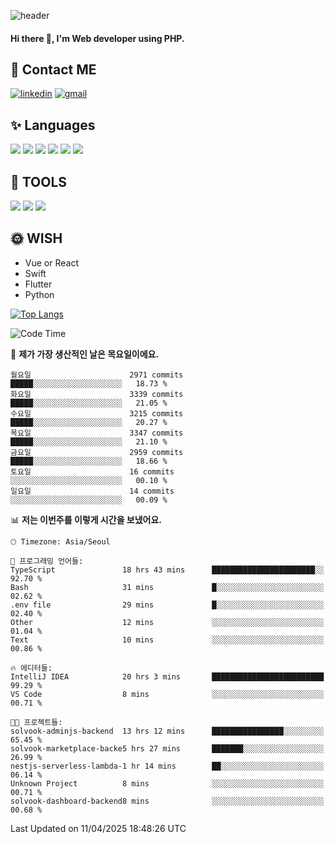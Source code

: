 ![header](https://capsule-render.vercel.app/api?type=waving&color=auto&height=300&section=header&text=Elin&fontSize=90&animation=twinkling)

#### Hi there 👋, I'm <b>Web developer</b> using PHP. ####

<!--
- 🔭 I’m currently working on Uniwill
- 🌱 I’m currently learning Vue or React or Python.
-->

<!---#### I am PHP developer --->

## 💌 Contact ME ###
[<img src='https://img.shields.io/badge/-EunjiKo-%230A66C2?style=flat-square&logo=LinkedIn&logoColor=white' alt='linkedin'>](https://www.linkedin.com/in/https://www.linkedin.com/in/eunji-ko-00a907164//)  [<img src='https://img.shields.io/badge/-einee214%40gmail.com-%23EA4335?style=flat-square&logo=Gmail&logoColor=white' alt='gmail'>](einee214@gmail.com)  


## ✨ Languages
<img src='https://img.shields.io/badge/-PHP-%23777BB4?style=for-the-badge&logo=PHP&logoColor=white'> <img src='https://img.shields.io/badge/-Laravel-%23FF2D20?style=for-the-badge&logo=Laravel&logoColor=white'> <img src='https://img.shields.io/badge/Jquery-%230769AD?style=for-the-badge&logo=Jquery&logoColor=white'> <img src='https://img.shields.io/badge/CSS3-%231572B6?style=for-the-badge&logo=CSS3&logoColor=white'> <img src='https://img.shields.io/badge/Bootstrap-%237952B3?style=for-the-badge&logo=Bootstrap&logoColor=white' > <img src='https://img.shields.io/badge/MySQL-%234479A1?style=for-the-badge&logo=MySQL&logoColor=white' >

## 🌷 TOOLS
<img src='https://img.shields.io/badge/PHPSTORM-%23000000?style=for-the-badge&logo=PhpStorm&logoColor=white' > <img src='https://img.shields.io/badge/GitLab-%23FCA121?style=for-the-badge&logo=GitLab&logoColor=white' > <img src='https://img.shields.io/badge/GitHub-%23181717?style=for-the-badge&logo=GitHub&logoColor=white'>


## 🌞 WISH
- Vue or React
- Swift
- Flutter
- Python


[![Top Langs](https://github-readme-stats.vercel.app/api/top-langs/?username=ein214&layout=compact)](https://github.com/anuraghazra/github-readme-stats)

<!--START_SECTION:waka-->
![Code Time](http://img.shields.io/badge/Code%20Time-4%2C151%20hrs%2043%20mins-blue)

📅 **제가 가장 생산적인 날은 목요일이에요.** 

```text
월요일                      2971 commits        █████░░░░░░░░░░░░░░░░░░░░   18.73 % 
화요일                      3339 commits        █████░░░░░░░░░░░░░░░░░░░░   21.05 % 
수요일                      3215 commits        █████░░░░░░░░░░░░░░░░░░░░   20.27 % 
목요일                      3347 commits        █████░░░░░░░░░░░░░░░░░░░░   21.10 % 
금요일                      2959 commits        █████░░░░░░░░░░░░░░░░░░░░   18.66 % 
토요일                      16 commits          ░░░░░░░░░░░░░░░░░░░░░░░░░   00.10 % 
일요일                      14 commits          ░░░░░░░░░░░░░░░░░░░░░░░░░   00.09 % 
```


📊 **저는 이번주를 이렇게 시간을 보냈어요.** 

```text
🕑︎ Timezone: Asia/Seoul

💬 프로그래밍 언어들: 
TypeScript               18 hrs 43 mins      ███████████████████████░░   92.70 % 
Bash                     31 mins             █░░░░░░░░░░░░░░░░░░░░░░░░   02.62 % 
.env file                29 mins             █░░░░░░░░░░░░░░░░░░░░░░░░   02.40 % 
Other                    12 mins             ░░░░░░░░░░░░░░░░░░░░░░░░░   01.04 % 
Text                     10 mins             ░░░░░░░░░░░░░░░░░░░░░░░░░   00.86 % 

🔥 에디터들: 
IntelliJ IDEA            20 hrs 3 mins       █████████████████████████   99.29 % 
VS Code                  8 mins              ░░░░░░░░░░░░░░░░░░░░░░░░░   00.71 % 

🐱‍💻 프로젝트들: 
solvook-adminjs-backend  13 hrs 12 mins      ████████████████░░░░░░░░░   65.45 % 
solvook-marketplace-backe5 hrs 27 mins       ███████░░░░░░░░░░░░░░░░░░   26.99 % 
nestjs-serverless-lambda-1 hr 14 mins        ██░░░░░░░░░░░░░░░░░░░░░░░   06.14 % 
Unknown Project          8 mins              ░░░░░░░░░░░░░░░░░░░░░░░░░   00.71 % 
solvook-dashboard-backend8 mins              ░░░░░░░░░░░░░░░░░░░░░░░░░   00.68 % 
```


 Last Updated on 11/04/2025 18:48:26 UTC
<!--END_SECTION:waka-->

<!---![GitHub stats](https://github-readme-stats.vercel.app/api?username=ein214&show_icons=true&theme=dracula)  --->



